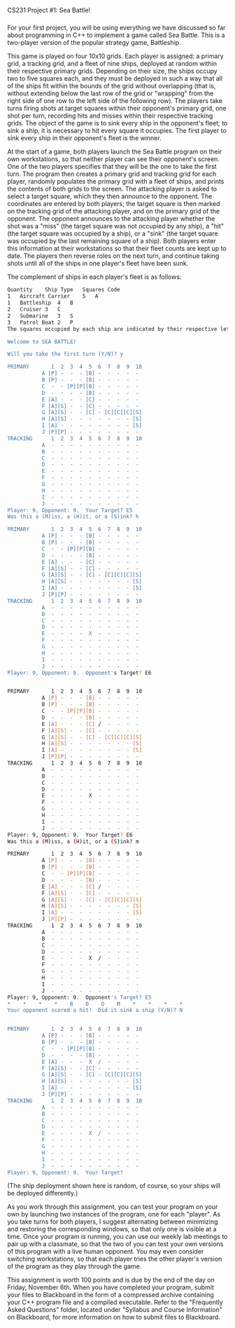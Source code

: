 CS231 Project #1: Sea Battle!
#####

For your first project, you will be using everything we have discussed so far about programming in C++ to implement a game called Sea Battle.  This is a two-player version of the popular strategy game, Battleship.

This game is played on four 10x10 grids.  Each player is assigned: a primary grid, a tracking grid, and a fleet of nine ships, deployed at random within their respective primary grids.  Depending on their size, the ships occupy two to five squares each, and they must be deployed in such a way that all of the ships fit within the bounds of the grid without overlapping (that is, without extending below the last row of the grid or "wrapping" from the right side of one row to the left side of the following row).  The players take turns firing shots at target squares within their opponent's primary grid, one shot per turn, recording hits and misses within their respective tracking grids.  The object of the game is to sink every ship in the opponent's fleet; to sink a ship, it is necessary to hit every square it occupies.  The first player to sink every ship in their opponent's fleet is the winner.

At the start of a game, both players launch the Sea Battle program on their own workstations, so that neither player can see their opponent's screen.  One of the two players specifies that they will be the one to take the first turn.  The program then creates a primary grid and tracking grid for each player, randomly populates the primary grid with a fleet of ships, and prints the contents of both grids to the screen.  The attacking player is asked to select a target square, which they then announce to the opponent.  The coordinates are entered by both players; the target square is then marked on the tracking grid of the attacking player, and on the primary grid of the opponent.  The opponent announces to the attacking player whether the shot was a "miss" (the target square was not occupied by any ship), a "hit" (the target square was occupied by a ship), or a "sink" (the target square was occupied by the last remaining square of a ship).  Both players enter this information at their workstations so that their fleet counts are kept up to date.  The players then reverse roles on the next turn, and continue taking shots until all of the ships in one player's fleet have been sunk.

The complement of ships in each player's fleet is as follows:

```bash
Quantity	Ship Type	Squares	Code
1	Aircraft Carrier	5	A
1	Battleship	4	B
2	Cruiser	3	C
2	Submarine	3	S
3	Patrol Boat	2	P
The squares occupied by each ship are indicated by their respective letter codes within the primary grid.  As the players take their shots, the target squares are marked with a "/" (a "splash mark") if the shot was a miss, or an "X" (a "bang mark") if the shot resulted in a hit or a sink.  See the example shown below, which depicts the output from the first few turns of a typical game.  The player's input is shown in bold.

Welcome to SEA BATTLE!

Will you take the first turn (Y/N)? y

PRIMARY       1  2  3  4  5  6  7  8  9  10
           A [P] -  -  - [B] -  -  -  -  -
           B [P] -  -  - [B] -  -  -  -  -
           C  -  - [P][P][B] -  -  -  -  -
           D  -  -  -  - [B] -  -  -  -  -
           E [A] -  -  - [C] -  -  -  -  -
           F [A][S] -  - [C] -  -  -  -  -
           G [A][S] -  - [C] - [C][C][C][S]
           H [A][S] -  -  -  -  -  -  - [S]
           I [A] -  -  -  -  -  -  -  - [S]
           J [P][P] -  -  -  -  -  -  -  -
TRACKING      1  2  3  4  5  6  7  8  9  10
           A  -  -  -  -  -  -  -  -  -  -
           B  -  -  -  -  -  -  -  -  -  -
           C  -  -  -  -  -  -  -  -  -  -
           D  -  -  -  -  -  -  -  -  -  -
           E  -  -  -  -  -  -  -  -  -  -
           F  -  -  -  -  -  -  -  -  -  -
           G  -  -  -  -  -  -  -  -  -  -
           H  -  -  -  -  -  -  -  -  -  -
           I  -  -  -  -  -  -  -  -  -  -
           J  -  -  -  -  -  -  -  -  -  -
Player: 9, Opponent: 9.  Your Target? E5
Was this a (M)iss, a (H)it, or a (S)ink? h

PRIMARY       1  2  3  4  5  6  7  8  9  10
           A [P] -  -  - [B] -  -  -  -  -
           B [P] -  -  - [B] -  -  -  -  -
           C  -  - [P][P][B] -  -  -  -  -
           D  -  -  -  - [B] -  -  -  -  -
           E [A] -  -  - [C] -  -  -  -  -
           F [A][S] -  - [C] -  -  -  -  -
           G [A][S] -  - [C] - [C][C][C][S]
           H [A][S] -  -  -  -  -  -  - [S]
           I [A] -  -  -  -  -  -  -  - [S]
           J [P][P] -  -  -  -  -  -  -  -
TRACKING      1  2  3  4  5  6  7  8  9  10
           A  -  -  -  -  -  -  -  -  -  -
           B  -  -  -  -  -  -  -  -  -  -
           C  -  -  -  -  -  -  -  -  -  -
           D  -  -  -  -  -  -  -  -  -  -
           E  -  -  -  -  X  -  -  -  -  -
           F  -  -  -  -  -  -  -  -  -  -
           G  -  -  -  -  -  -  -  -  -  -
           H  -  -  -  -  -  -  -  -  -  -
           I  -  -  -  -  -  -  -  -  -  -
           J  -  -  -  -  -  -  -  -  -  -
Player: 9, Opponent: 9.  Opponent's Target? E6


PRIMARY       1  2  3  4  5  6  7  8  9  10
           A [P] -  -  - [B] -  -  -  -  -
           B [P] -  -  - [B] -  -  -  -  -
           C  -  - [P][P][B] -  -  -  -  -
           D  -  -  -  - [B] -  -  -  -  -
           E [A] -  -  - [C] /  -  -  -  -
           F [A][S] -  - [C] -  -  -  -  -
           G [A][S] -  - [C] - [C][C][C][S]
           H [A][S] -  -  -  -  -  -  - [S]
           I [A] -  -  -  -  -  -  -  - [S]
           J [P][P] -  -  -  -  -  -  -  -
TRACKING      1  2  3  4  5  6  7  8  9  10
           A  -  -  -  -  -  -  -  -  -  -
           B  -  -  -  -  -  -  -  -  -  -
           C  -  -  -  -  -  -  -  -  -  -
           D  -  -  -  -  -  -  -  -  -  -
           E  -  -  -  -  X  -  -  -  -  -
           F  -  -  -  -  -  -  -  -  -  -
           G  -  -  -  -  -  -  -  -  -  -
           H  -  -  -  -  -  -  -  -  -  -
           I  -  -  -  -  -  -  -  -  -  -
           J  -  -  -  -  -  -  -  -  -  -
Player: 9, Opponent: 9.  Your Target? E6
Was this a (M)iss, a (H)it, or a (S)ink? m

PRIMARY       1  2  3  4  5  6  7  8  9  10
           A [P] -  -  - [B] -  -  -  -  -
           B [P] -  -  - [B] -  -  -  -  -
           C  -  - [P][P][B] -  -  -  -  -
           D  -  -  -  - [B] -  -  -  -  -
           E [A] -  -  - [C] /  -  -  -  -
           F [A][S] -  - [C] -  -  -  -  -
           G [A][S] -  - [C] - [C][C][C][S]
           H [A][S] -  -  -  -  -  -  - [S]
           I [A] -  -  -  -  -  -  -  - [S]
           J [P][P] -  -  -  -  -  -  -  -
TRACKING      1  2  3  4  5  6  7  8  9  10
           A  -  -  -  -  -  -  -  -  -  -
           B  -  -  -  -  -  -  -  -  -  -
           C  -  -  -  -  -  -  -  -  -  -
           D  -  -  -  -  -  -  -  -  -  -
           E  -  -  -  -  X  /  -  -  -  -
           F  -  -  -  -  -  -  -  -  -  -
           G  -  -  -  -  -  -  -  -  -  -
           H  -  -  -  -  -  -  -  -  -  -
           I  -  -  -  -  -  -  -  -  -  -
           J  -  -  -  -  -  -  -  -  -  -
Player: 9, Opponent: 9.  Opponent's Target? E5
*    *    *    *    B    O    O    M    *    *    *    *
Your opponent scored a hit!  Did it sink a ship (Y/N)? N


PRIMARY       1  2  3  4  5  6  7  8  9  10
           A [P] -  -  - [B] -  -  -  -  -
           B [P] -  -  - [B] -  -  -  -  -
           C  -  - [P][P][B] -  -  -  -  -
           D  -  -  -  - [B] -  -  -  -  -
           E [A] -  -  -  X  /  -  -  -  -
           F [A][S] -  - [C] -  -  -  -  -
           G [A][S] -  - [C] - [C][C][C][S]
           H [A][S] -  -  -  -  -  -  - [S]
           I [A] -  -  -  -  -  -  -  - [S]
           J [P][P] -  -  -  -  -  -  -  -
TRACKING      1  2  3  4  5  6  7  8  9  10
           A  -  -  -  -  -  -  -  -  -  -
           B  -  -  -  -  -  -  -  -  -  -
           C  -  -  -  -  -  -  -  -  -  -
           D  -  -  -  -  -  -  -  -  -  -
           E  -  -  -  -  X  /  -  -  -  -
           F  -  -  -  -  -  -  -  -  -  -
           G  -  -  -  -  -  -  -  -  -  -
           H  -  -  -  -  -  -  -  -  -  -
           I  -  -  -  -  -  -  -  -  -  -
           J  -  -  -  -  -  -  -  -  -  -
Player: 9, Opponent: 9.  Your Target?
```

(The ship deployment shown here is random, of course, so your ships will be deployed differently.)

As you work through this assignment, you can test your program on your own by launching two instances of the program, one for each "player".  As you take turns for both players, I suggest alternating between minimizing and restoring the corresponding windows, so that only one is visible at a time.  Once your program is running, you can use our weekly lab meetings to pair up with a classmate, so that the two of you can test your own versions of this program with a live human opponent.  You may even consider switching workstations, so that each player tries the other player's version of the program as they play through the game.

This assignment is worth 100 points and is due by the end of the day on Friday, November 6th.  When you have completed your program, submit your files to Blackboard in the form of a compressed archive containing your C++ program file and a compiled executable.  Refer to the "Frequently Asked Questions" folder, located under "Syllabus and Course Information" on Blackboard, for more information on how to submit files to Blackboard.

